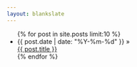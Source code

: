 ```yaml
---
layout: blankslate
---
```


<ul class="posts">
  {% for post in site.posts limit:10 %}
    <li>{{ post.date | date: "%Y-%m-%d" }} &raquo; <br><a href="{{ BASE_PATH }}{{ post.url }}">{{ post.title }}</a></li>
  {% endfor %}
</ul>
